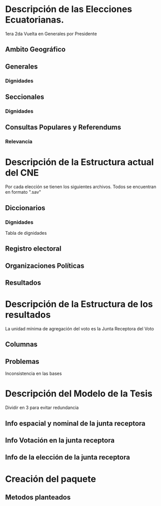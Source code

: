 # Descripción de las Elecciones Ecuatorianas.
1era 2da Vuelta en Generales por Presidente
## Ambito Geográfico
## Generales
### Dignidades
## Seccionales
### Dignidades
## Consultas Populares y Referendums
### Relevancia

# Descripción de la Estructura actual del CNE
Por cada elección se tienen los siguientes archivos. Todos se encuentran en formato ".sav"

## Diccionarios
### Dignidades
Tabla de dignidades
## Registro electoral
## Organizaciones Políticas
## Resultados

# Descripción de la Estructura de los resultados
La unidad mínima de agregación del voto es la Junta Receptora del Voto
## Columnas
## Problemas
Inconsistencia en las bases


# Descripción del Modelo de la Tesis
Dividir en 3 para evitar redundancia
## Info espacial y nominal de la junta receptora

## Info Votación en la junta receptora

## Info de la elección de la junta receptora

# Creación del paquete 

## Metodos planteados

